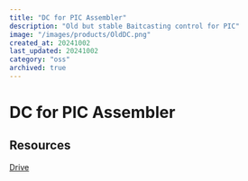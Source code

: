 ```yaml
---
title: "DC for PIC Assembler"
description: "Old but stable Baitcasting control for PIC"
image: "/images/products/OldDC.png"
created_at: 20241002
last_updated: 20241002
category: "oss"
archived: true
---
```


# DC for PIC Assembler

## Resources

[Drive](https://drive.google.com/drive/folders/0B7AjdFPEKqaEb2R6R3I3NjA1d00?resourcekey=0-488Wdd9FSp5Vqm9QvBh0xg&usp=drive_link)